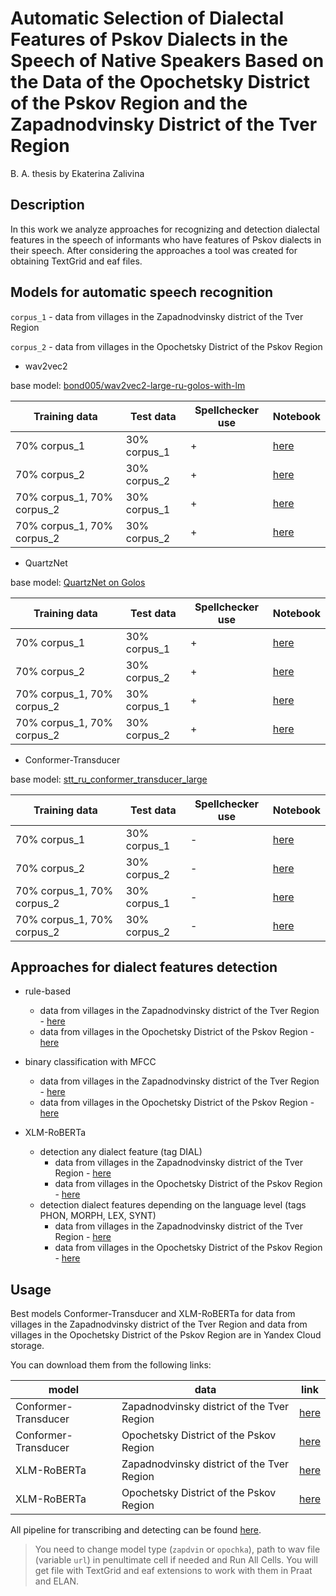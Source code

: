 # Automatic Selection of Dialectal Features of Pskov Dialects in the Speech of Native Speakers Based on the Data of the Opochetsky District of the Pskov Region and the Zapadnodvinsky District of the Tver Region

B. A. thesis by Ekaterina Zalivina

## Description

In this work we analyze approaches for recognizing and detection dialectal features in the speech of informants who have features of Pskov dialects in their speech. After considering the approaches a  tool was created for obtaining TextGrid and eaf files.

## Models for automatic speech recognition

`corpus_1` - data from villages in the Zapadnodvinsky district of the Tver Region

`corpus_2` - data from villages in the Opochetsky District of the Pskov Region 

- wav2vec2

base model: [bond005/wav2vec2-large-ru-golos-with-lm](https://huggingface.co/bond005/wav2vec2-large-ru-golos-with-lm)

| Training data | Test data | Spellchecker use | Notebook |
| --- | --- | --- | --- |
| 70% corpus_1 | 30% corpus_1 | + | [here](https://github.com/ustera/dialect-speech-recognition-and-feature-detection/blob/main/Experiments/Speech%20recognition/wav2vec2/Wav2Vec2_train_zapdvin_from_base.ipynb) |
| 70% corpus_2 | 30% corpus_2 | + | [here](https://github.com/ustera/dialect-speech-recognition-and-feature-detection/blob/main/Experiments/Speech%20recognition/wav2vec2/Wav2Vec2_train_opochka_from_base.ipynb) |
| 70% corpus_1, 70% corpus_2 | 30% corpus_1 | + |[here](https://github.com/ustera/dialect-speech-recognition-and-feature-detection/blob/main/Experiments/Speech%20recognition/Wav2Vec2_test_zapdvin_on_opochka_model.ipynb)  |
| 70% corpus_1, 70% corpus_2 | 30% corpus_2 | + |[here](https://github.com/ustera/dialect-speech-recognition-and-feature-detection/blob/main/Experiments/Speech%20recognition/wav2vec2/Wav2Vec2_train_opochka_from_zapdvin.ipynb)  |

- QuartzNet

base model: [QuartzNet on Golos](https://sc.link/ZMv)

| Training data | Test data | Spellchecker use | Notebook |
| --- | --- | --- | --- |
| 70% corpus_1 | 30% corpus_1 | + | [here](https://github.com/ustera/dialect-speech-recognition-and-feature-detection/blob/main/Experiments/Speech%20recognition/QuartzNet/Quartznet_train_zapdvin_from_base.ipynb) |
| 70% corpus_2 | 30% corpus_2 | + | [here](https://github.com/ustera/dialect-speech-recognition-and-feature-detection/blob/main/Experiments/Speech%20recognition/QuartzNet/Quartznet_train_opochka_from_base.ipynb) |
| 70% corpus_1, 70% corpus_2 | 30% corpus_1 | + | [here](https://github.com/ustera/dialect-speech-recognition-and-feature-detection/blob/main/Experiments/Speech%20recognition/QuartzNet_Conformer_Transducer_test_zapdvin_from_opochka.ipynb) |
| 70% corpus_1, 70% corpus_2 | 30% corpus_2 | + | [here](https://github.com/ustera/dialect-speech-recognition-and-feature-detection/blob/main/Experiments/Speech%20recognition/QuartzNet/Quartznet_train_opochka_from_shetnevo.ipynb) |

- Conformer-Transducer

base model: [stt_ru_conformer_transducer_large](https://catalog.ngc.nvidia.com/orgs/nvidia/teams/nemo/models/stt_ru_conformer_transducer_large)

| Training data | Test data | Spellchecker use | Notebook |
| --- | --- | --- | --- |
| 70% corpus_1 | 30% corpus_1 | - | [here](https://github.com/ustera/dialect-speech-recognition-and-feature-detection/blob/main/Experiments/Speech%20recognition/Conformer-Transducer/Conformer_Transducer_train_zapdvin_from_base.ipynb) |
| 70% corpus_2 | 30% corpus_2 | - | [here](https://github.com/ustera/dialect-speech-recognition-and-feature-detection/blob/main/Experiments/Speech%20recognition/Conformer-Transducer/Conformer_Transducer_train_opochka_from_base.ipynb) |
| 70% corpus_1, 70% corpus_2 | 30% corpus_1 | - | [here](https://github.com/ustera/dialect-speech-recognition-and-feature-detection/blob/main/Experiments/Speech%20recognition/QuartzNet_Conformer_Transducer_test_zapdvin_from_opochka.ipynb) |
| 70% corpus_1, 70% corpus_2 | 30% corpus_2 | - | [here](https://github.com/ustera/dialect-speech-recognition-and-feature-detection/blob/main/Experiments/Speech%20recognition/Conformer-Transducer/Conformer_Transducer_train_opochka_from_zapdvin.ipynb) |

## Approaches for dialect features detection

- rule-based
    - data from villages in the Zapadnodvinsky district of the Tver Region - [here](https://github.com/ustera/dialect-speech-recognition-and-feature-detection/blob/main/Experiments/Features%20detection/Rule-based/Rule-based_zapdvin.ipynb)
    - data from villages in the Opochetsky District of the Pskov Region - [here](https://github.com/ustera/dialect-speech-recognition-and-feature-detection/blob/main/Experiments/Features%20detection/Rule-based/Rule-based_opochka.ipynb)

- binary classification with MFCC
    - data from villages in the Zapadnodvinsky district of the Tver Region - [here](https://github.com/ustera/dialect-speech-recognition-and-feature-detection/blob/main/Experiments/Features%20detection/MFCC/MFCC_train_zapdvin.ipynb)
    - data from villages in the Opochetsky District of the Pskov Region - [here](https://github.com/ustera/dialect-speech-recognition-and-feature-detection/blob/main/Experiments/Features%20detection/MFCC/MFCC_train_opochka.ipynb)

- XLM-RoBERTa
    - detection any dialect feature (tag DIAL)
        - data from villages in the Zapadnodvinsky district of the Tver Region - [here](https://github.com/ustera/dialect-speech-recognition-and-feature-detection/blob/main/Experiments/Features%20detection/Entity%20recognition/ER_train_zapdvin_from_base_DIAL.ipynb)
        - data from villages in the Opochetsky District of the Pskov Region - [here](https://github.com/ustera/dialect-speech-recognition-and-feature-detection/blob/main/Experiments/Features%20detection/Entity%20recognition/ER_train_opochka_from_zapdvin_DIAL.ipynb)
    - detection dialect features depending on the language level (tags PHON, MORPH, LEX, SYNT)
        - data from villages in the Zapadnodvinsky district of the Tver Region - [here](https://github.com/ustera/dialect-speech-recognition-and-feature-detection/blob/main/Experiments/Features%20detection/Entity%20recognition/ER_train_zapdvin_from_base_all_tags.ipynb)
        - data from villages in the Opochetsky District of the Pskov Region - [here](https://github.com/ustera/dialect-speech-recognition-and-feature-detection/blob/main/Experiments/Features%20detection/Entity%20recognition/ER_train_opochka_from_zapdvin_all_tags.ipynb)

## Usage

Best models Conformer-Transducer and XLM-RoBERTa for data from villages in the Zapadnodvinsky district of the Tver Region and data from villages in the Opochetsky District of the Pskov Region are in Yandex Cloud storage. 

You can download them from the following links:

| model | data | link |
| --- | --- | --- |
| Conformer-Transducer  | Zapadnodvinsky district of the Tver Region | [here](https://storage.yandexcloud.net/dialect-speech-recognition-and-feature-detection/finetuned_conformer.nemo?X-Amz-Algorithm=AWS4-HMAC-SHA256&X-Amz-Credential=YCAJEUEYBLmE9j6wqGUjKoE1r%2F20230529%2Fru-central1%2Fs3%2Faws4_request&X-Amz-Date=20230529T152617Z&X-Amz-Expires=1209600&X-Amz-Signature=C45CBC6562D8880D5EFFC05A811DC9BB211938AA3CA890EC8DC690952203128F&X-Amz-SignedHeaders=host) |
| Conformer-Transducer | Opochetsky District of the Pskov Region | [here](https://storage.yandexcloud.net/dialect-speech-recognition-and-feature-detection/finetuned_conformer_opochka.nemo?X-Amz-Algorithm=AWS4-HMAC-SHA256&X-Amz-Credential=YCAJEUEYBLmE9j6wqGUjKoE1r%2F20230529%2Fru-central1%2Fs3%2Faws4_request&X-Amz-Date=20230529T153308Z&X-Amz-Expires=1209600&X-Amz-Signature=8F163739C6D5923A09B2A6888FD0023D0278AB7D2CF7D6590EDEBA01C7ADAF89&X-Amz-SignedHeaders=host) |
| XLM-RoBERTa  | Zapadnodvinsky district of the Tver Region | [here](https://storage.yandexcloud.net/dialect-speech-recognition-and-feature-detection/xlm_roberta_base_dial.zip?X-Amz-Algorithm=AWS4-HMAC-SHA256&X-Amz-Credential=YCAJEUEYBLmE9j6wqGUjKoE1r%2F20230529%2Fru-central1%2Fs3%2Faws4_request&X-Amz-Date=20230529T154001Z&X-Amz-Expires=1209600&X-Amz-Signature=5AEB7322B6A853EFB3873968A52FFF7F842D35B63466AFFB5812FC5738B80812&X-Amz-SignedHeaders=host) |
| XLM-RoBERTa  | Opochetsky District of the Pskov Region | [here](https://storage.yandexcloud.net/dialect-speech-recognition-and-feature-detection/xlm_roberta_base_dial_V1_opochka.zip?X-Amz-Algorithm=AWS4-HMAC-SHA256&X-Amz-Credential=YCAJEUEYBLmE9j6wqGUjKoE1r%2F20230529%2Fru-central1%2Fs3%2Faws4_request&X-Amz-Date=20230529T154207Z&X-Amz-Expires=1209600&X-Amz-Signature=764989EFA172BC6F103823BCAB4EC58F135C12B417EDA7357BF46B00F0D34911&X-Amz-SignedHeaders=host) |

All pipeline for transcribing and detecting can be found [here](https://colab.research.google.com/drive/1-L6gwijtLJTVo1TGnX4yttEE3G0mXKNQ?authuser=4#scrollTo=Q8939X9tRNMm).

>You need to change model type (`zapdvin` or `opochka`), path to wav file (variable `url`) in penultimate cell if needed and Run All Cells. You will get file with TextGrid and eaf extensions to work with them in Praat and ELAN.
